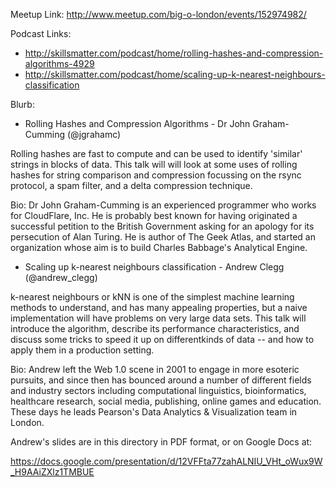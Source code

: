 Meetup Link: http://www.meetup.com/big-o-london/events/152974982/

Podcast Links:
* http://skillsmatter.com/podcast/home/rolling-hashes-and-compression-algorithms-4929
* http://skillsmatter.com/podcast/home/scaling-up-k-nearest-neighbours-classification

Blurb:

* Rolling Hashes and Compression Algorithms - Dr John Graham-Cumming (@jgrahamc)

Rolling hashes are fast to compute and can be used to identify 'similar' strings in blocks of data. This talk will will look at some uses of rolling hashes for string comparison and compression focussing on the rsync protocol, a spam filter, and a delta compression technique.

Bio: Dr John Graham-Cumming is an experienced programmer who works for CloudFlare, Inc. He is probably best known for having originated a successful petition to the British Government asking for an apology for its persecution of Alan Turing. He is author of The Geek Atlas, and started an organization whose aim is to build Charles Babbage's Analytical Engine.

* Scaling up k-nearest neighbours classification - Andrew Clegg (@andrew_clegg)

k-nearest neighbours or kNN is one of the simplest machine learning methods to understand, and has many appealing properties, but a naive implementation will have problems on very large data sets. This talk will introduce the algorithm, describe its performance characteristics, and discuss some tricks to speed it up on differentkinds of data -- and how to apply them in a production setting.

Bio: Andrew left the Web 1.0 scene in 2001 to engage in more esoteric pursuits, and since then has bounced around a number of different fields and industry sectors including computational linguistics, bioinformatics, healthcare research, social media, publishing, online games and education. These days he leads Pearson's Data Analytics & Visualization team in London.

Andrew's slides are in this directory in PDF format, or on Google Docs at:

https://docs.google.com/presentation/d/12VFFta77zahALNIU_VHt_oWux9W_H9AAiZXlz1TMBUE


